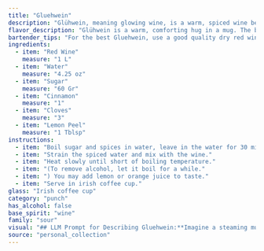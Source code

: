 ```yaml
---
title: "Gluehwein"
description: "Glühwein, meaning glowing wine, is a warm, spiced wine beverage belonging to the **mulled wine** family.  Originating in medieval Germany, it's a comforting drink enjoyed during the cold months, especially around Christmas markets. "
flavor_description: "Glühwein is a warm, comforting hug in a mug. The base of red wine offers a fruity sweetness that's amplified by the added sugar, while the cinnamon and cloves deliver a rich, spicy warmth. Lemon peel adds a touch of citrusy brightness, cutting through the sweetness and adding a refreshing complexity. Overall, it's a harmonious blend of sweet, spicy, and citrusy notes. "
bartender_tips: "For the best Gluehwein, use a good quality dry red wine. Simmer gently, never boil, to extract flavors without evaporating alcohol.  Don't oversweeten, adjust sugar to your taste.  Use fresh spices, not pre-ground, for optimal flavor.  Strain before serving to remove spices, ensuring a smooth drink.  Serve warm, but not scalding hot. "
ingredients:
  - item: "Red Wine"
    measure: "1 L"
  - item: "Water"
    measure: "4.25 oz"
  - item: "Sugar"
    measure: "60 Gr"
  - item: "Cinnamon"
    measure: "1"
  - item: "Cloves"
    measure: "3"
  - item: "Lemon Peel"
    measure: "1 Tblsp"
instructions:
  - item: "Boil sugar and spices in water, leave in the water for 30 minutes."
  - item: "Strain the spiced water and mix with the wine."
  - item: "Heat slowly until short of boiling temperature."
  - item: "(To remove alcohol, let it boil for a while."
  - item: ") You may add lemon or orange juice to taste."
  - item: "Serve in irish coffee cup."
glass: "Irish coffee cup"
category: "punch"
has_alcohol: false
base_spirit: "wine"
family: "sour"
visual: "## LLM Prompt for Describing Gluehwein:**Imagine a steaming mug filled with a rich, ruby-red liquid. The color is vibrant, almost as if the wine itself is blushing from the warmth. Tiny, dark specks of cinnamon and cloves float languidly, like little jewels scattered across the surface. A thin, golden film of oil from the lemon peel shimmers, adding a touch of elegance to the scene. The steam rising from the mug dances and swirls, carrying with it the intoxicating aromas of cinnamon, clove, and citrus.  Describe the visual appeal of this drink, highlighting its color, the floating spices, and the shimmering oil.** "
source: "personal_collection"
---
```


